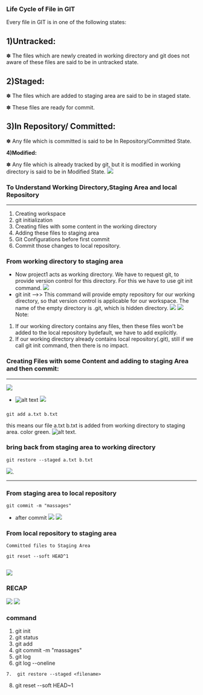 ### **Life Cycle of File in GIT**
Every file in GIT is in one of the following states:

 **1)Untracked:**
---
✽ The files which are newly created in working directory and git does not aware of these 
files are said to be in untracked state.

 **2)Staged:**
---
✽ The files which are added to staging area are said to be in staged state.

✽ These files are ready for commit.

 **3)In Repository/ Committed:**
---
 ✽ Any file which is committed is said to be In Repository/Committed State.

**4)Modified:**

✽ Any file which is already tracked by git, but it is modified in working directory is said to 
be in Modified State.
![](1.PNG)
 ### **To Understand Working Directory,Staging Area and local Repository**
 ---
 1) Creating workspace
2) git initialization
3) Creating files with some content in the working directory
4) Adding these files to staging area
5) Git Configurations before first commit
6) Commit those changes to local repository.
###  **From working directory to   staging area**
* Now project1 acts as working directory. We have to request git, to provide version control 
for this directory. For this we have to use git init command.
![](2.PNG)
* git init -->> This command will provide empty repository for our working directory, so that 
version control is applicable for our workspace.
The name of the empty directory is .git, which is hidden directory.
![](4.PNG)
![](3.PNG)
Note: 
1) If our working directory contains any files, then these files won't be added to the local 
repository bydefault, we have to add explicitly.
2) If our working directory already contains local repository(.git), still if we call git init 
command, then there is no impact.
### **Creating Files with some Content and adding to staging Area and then commit:**
---
![](5.PNG)

* ![alt text](7.png)
![](9.PNG)

###
~~~
git add a.txt b.txt
~~~

this means our file a.txt b.txt is added from working directory to staging area. color green.
![alt text](11.png).
### bring back from staging area to working directory

~~~
git restore --staged a.txt b.txt
~~~
![](20.PNG).

---
###  **From staging area to local repository**
~~~
git commit -m "massages"
~~~

* after commit
![](16.PNG)
![](17.PNG)

### **From local repository to staging area**
~~~
Committed files to Staging Area

git reset --soft HEAD^1


~~~
![](19.PNG)


### **RECAP**
![](21.PNG)
![](22.PNG)
### **command**
1. git init
2. git status
3. git add <filename>
4. git commit -m "massages"
5. git log 
6. git log --oneline 
~~~ 
7.  git restore --staged <filename>
~~~
8. git reset --soft HEAD~1



